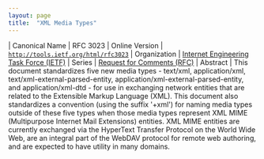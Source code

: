 ```yaml
---
layout: page
title:  "XML Media Types"
---
```


| Canonical Name | RFC 3023
| Online Version | [`http://tools.ietf.org/html/rfc3023`](http://tools.ietf.org/html/rfc3023)
| Organization | [Internet Engineering Task Force (IETF)](..)
| Series | [Request for Comments (RFC)](..)
| Abstract | This document standardizes five new media types - text/xml, application/xml, text/xml-external-parsed-entity, application/xml-external-parsed-entity, and application/xml-dtd - for use in exchanging network entities that are related to the Extensible Markup Language (XML). This document also standardizes a convention (using the suffix '+xml') for naming media types outside of these five types when those media types represent XML MIME (Multipurpose Internet Mail Extensions) entities. XML MIME entities are currently exchanged via the HyperText Transfer Protocol on the World Wide Web, are an integral part of the WebDAV protocol for remote web authoring, and are expected to have utility in many domains.